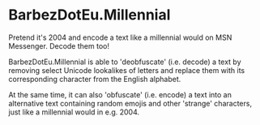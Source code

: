 # BarbezDotEu.Millennial

Pretend it's 2004 and encode a text like a millennial would on MSN Messenger. Decode them too!

BarbezDotEu.Millennial is able to 'deobfuscate' (i.e. decode) a text by removing select Unicode lookalikes of letters and replace them with its corresponding character from the English alphabet.

At the same time, it can also 'obfuscate' (i.e. encode) a text into an alternative text containing random emojis and other 'strange' characters, just like a millennial would in e.g. 2004.
